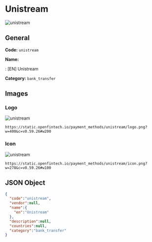 
# Unistream 
![unistream](https://static.openfintech.io/payment_methods/unistream/logo.png?w=400&c=v0.59.26#w200)  

## General 
**Code:** `unistream` 
 
**Name:** 
 
:	[EN] Unistream 
 
**Category:** `bank_transfer` 
 

## Images 

### Logo 
![unistream](https://static.openfintech.io/payment_methods/unistream/logo.png?w=400&c=v0.59.26#w200)  

```
https://static.openfintech.io/payment_methods/unistream/logo.png?w=400&c=v0.59.26#w200
```  

### Icon 
![unistream](https://static.openfintech.io/payment_methods/unistream/icon.png?w=278&c=v0.59.26#w100)  

```
https://static.openfintech.io/payment_methods/unistream/icon.png?w=278&c=v0.59.26#w100
```  

## JSON Object 

```json
{
  "code":"unistream",
  "vendor":null,
  "name":{
    "en":"Unistream"
  },
  "description":null,
  "countries":null,
  "category":"bank_transfer"
}
```  

